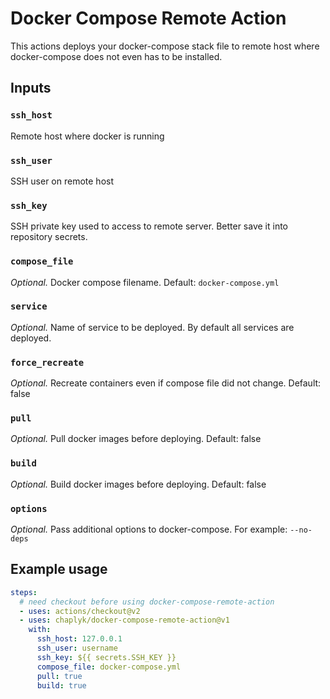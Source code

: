 # Docker Compose Remote Action

This actions deploys your docker-compose stack file to remote host where docker-compose does not even has to be installed.

## Inputs

### `ssh_host`
Remote host where docker is running

### `ssh_user`
SSH user on remote host

### `ssh_key`
SSH private key used to access to remote server. 
Better save it into repository secrets.

### `compose_file`
*Optional.* Docker compose filename. Default: `docker-compose.yml`

### `service`
*Optional.* Name of service to be deployed. By default all services are deployed.

### `force_recreate`
*Optional.* Recreate containers even if compose file did not change. Default: false

### `pull`
*Optional.* Pull docker images before deploying. Default: false

### `build`
*Optional.* Build docker images before deploying. Default: false

### `options`
*Optional.* Pass additional options to docker-compose. For example: `--no-deps`

## Example usage

```yaml
steps:
  # need checkout before using docker-compose-remote-action
  - uses: actions/checkout@v2
  - uses: chaplyk/docker-compose-remote-action@v1
    with:
      ssh_host: 127.0.0.1
      ssh_user: username
      ssh_key: ${{ secrets.SSH_KEY }}
      compose_file: docker-compose.yml
      pull: true
      build: true
```
